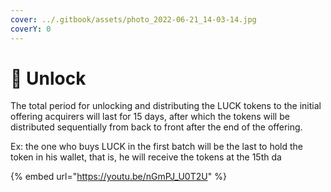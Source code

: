 ```yaml
---
cover: ../.gitbook/assets/photo_2022-06-21_14-03-14.jpg
coverY: 0
---
```


# 🔐 Unlock

The total period for unlocking and distributing the LUCK  tokens to the initial offering acquirers will last for 15 days, after which the tokens will be distributed sequentially from back to front after the end of the offering.

Ex: the one who buys  LUCK  in the first batch will be the last to hold the token in his wallet, that is, he will receive the tokens at the 15th da

{% embed url="https://youtu.be/nGmPJ_U0T2U" %}
